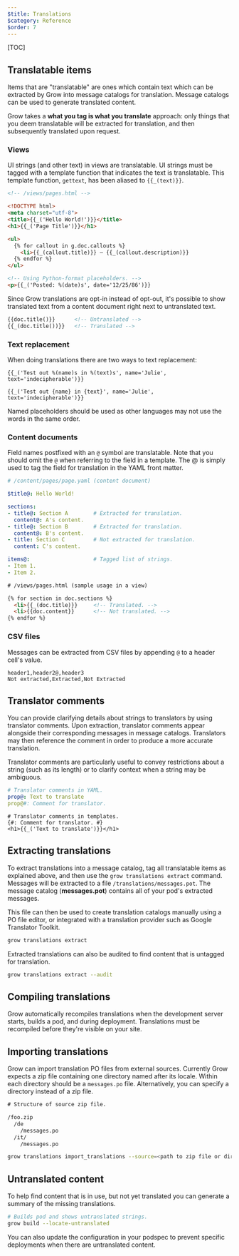 ```yaml
---
$title: Translations
$category: Reference
$order: 7
---
```

[TOC]

## Translatable items

Items that are "translatable" are ones which contain text which can be extracted by Grow into message catalogs for translation. Message catalogs can be used to generate translated content.

Grow takes a __what you tag is what you translate__ approach: only things that you deem translatable will be extracted for translation, and then subsequently translated upon request.

### Views

UI strings (and other text) in views are translatable. UI strings must be tagged with a template function that indicates the text is translatable. This template function, `gettext`, has been aliased to `{{_(text)}}`.

```html
<!-- /views/pages.html -->

<!DOCTYPE html>
<meta charset="utf-8">
<title>{{_('Hello World!')}}</title>
<h1>{{_('Page Title')}}</h1>

<ul>
  {% for callout in g.doc.callouts %}
    <li>{{_(callout.title)}} – {{_(callout.description)}}
  {% endfor %}
</ul>

<!-- Using Python-format placeholders. -->
<p>{{_('Posted: %(date)s', date='12/25/86')}}
```

Since Grow translations are opt-in instead of opt-out, it's possible to show translated text from a content document right next to untranslated text.

```html
{{doc.title()}}      <!-- Untranslated -->
{{_(doc.title())}}   <!-- Translated -->
```

### Text replacement

When doing translations there are two ways to text replacement:

```jinja
{{_('Test out %(name)s in %(text)s', name='Julie', text='indecipherable')}}
```

```jinja
{{_('Test out {name} in {text}', name='Julie', text='indecipherable')}}
```

Named placeholders should be used as other languages may not use the words in the same order.

### Content documents

Field names postfixed with an `@` symbol are translatable. Note that you should omit the `@` when referring to the field in a template. The @ is simply used to tag the field for translation in the YAML front matter.

```yaml
# /content/pages/page.yaml (content document)

$title@: Hello World!

sections:
- title@: Section A        # Extracted for translation.
  content@: A's content.
- title@: Section B        # Extracted for translation.
  content@: B's content.
- title: Section C         # Not extracted for translation.
  content: C's content.

items@:                    # Tagged list of strings.
- Item 1.
- Item 2.
```

```html
# /views/pages.html (sample usage in a view)

{% for section in doc.sections %}
  <li>{{_(doc.title)}}     <!-- Translated. -->
  <li>{{doc.content}}      <!-- Not translated. -->
{% endfor %}
```

### CSV files

Messages can be extracted from CSV files by appending `@` to a header cell's value.

```csv
header1,header2@,header3
Not extracted,Extracted,Not Extracted
```

## Translator comments

You can provide clarifying details about strings to translators by using translator comments. Upon extraction, translator comments appear alongside their corresponding messages in message catalogs. Translators may then reference the comment in order to produce a more accurate translation.

Translator comments are particularly useful to convey restrictions about a string (such as its length) or to clarify context when a string may be ambiguous.

```yaml
# Translator comments in YAML.
prop@: Text to translate
prop@#: Comment for translator.
```

```jinja
# Translator comments in templates.
{#: Comment for translator. #}
<h1>{{_('Text to translate')}}</h1>
```

## Extracting translations

To extract translations into a message catalog, tag all translatable items as explained above, and then use the `grow translations extract` command. Messages will be extracted to a file `/translations/messages.pot`. The message catalog (__messages.pot__) contains all of your pod's extracted messages.

This file can then be used to create translation catalogs manually using a PO file editor, or integrated with a translation provider such as Google Translator Toolkit.

```bash
grow translations extract
```

Extracted translations can also be audited to find content that is untagged for translation.

```bash
grow translations extract --audit
```

## Compiling translations

Grow automatically recompiles translations when the development server starts, builds a pod, and during deployment. Translations must be recompiled before they're visible on your site.

## Importing translations

Grow can import translation PO files from external sources. Currently Grow expects a zip file containing one directory named after its locale. Within each directory should be a `messages.po` file. Alternatively, you can specify a directory instead of a zip file.

```txt
# Structure of source zip file.

/foo.zip
  /de
    /messages.po
  /it/
    /messages.po
```

```bash
grow translations import_translations --source=<path to zip file or directory of locales>
```

## Untranslated content

To help find content that is in use, but not yet translated you can generate a summary of the missing translations.

```bash
# Builds pod and shows untranslated strings.
grow build --locate-untranslated
```

You can also update the configuration in your podspec to prevent specific deployments when there are untranslated content.
